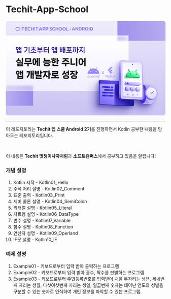 # Techit-App-School
![Alt text](image-1.png)

--------------------------

이 레포지토리는 **Techit 앱 스쿨 Android 2기**를 진행하면서 Kotlin 공부한 내용을 담아두는 레포지토리입니다. 

<br>

이 내용은 **Techit 멋쟁이사자처럼**과 **소프트캠퍼스**에서 공부하고 있음을 알립니다!

### 개념 설명
1. Kotlin 시작 - Kotlin01_Hello
2. 주석 처리 설명 - Kotlin02_Comment
3. 표준 출력 - Kotlin03_Print
4. 세미 콜론 설명 - Kotlin04_SemiColon
5. 리터럴 설명 - Kotlin05_Literal
6. 자료형 설명 - Kotlin06_DataType
7. 변수 설명 - Kotlin07_Variable
8. 함수 설명 - Koltin08_Function
9. 연산자 설명 - Kotlin09_Operland
10. IF문 설명 - Kotlin10_IF


### 예제 설명
1. Example01 - 키보드로부터 입력 받아 출력하는 프로그램
2. Example02 - 키보드로부터 입력 받아 홀수, 짝수를 판별하는 프로그램
3. Example03 - 키보드로부터 주민등록번호를 입력받아 처음 두자리는 생년, 세네번째 자리는 생월, 다섯여섯번째 자리는 생일, 일곱번째 숫자는 태어난 연도와 성별을 구분할 수 있는 숫자로 인식하여 개인 정보를 파악할 수 있는 프로그램.